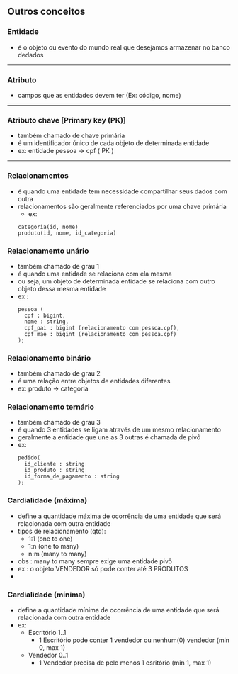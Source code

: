 ## Outros conceitos


### Entidade
- é o objeto ou evento do mundo real que desejamos armazenar no banco dedados
---
### Atributo
- campos que as entidades devem ter (Ex: código, nome)
---
### Atributo chave [Primary key (PK)]
- também chamado de chave primária
- é um identificador único de cada objeto de determinada entidade
- ex: entidade pessoa -> cpf ( PK )
---
### Relacionamentos
- é quando uma entidade tem necessidade compartilhar seus dados com outra
- relacionamentos são geralmente referenciados por uma chave primária
  - ex: 
  ```
  categoria(id, nome)
  produto(id, nome, id_categoria)
  ```
### Relacionamento unário
- também chamado de grau 1
- é quando uma entidade se relaciona com ela mesma
- ou seja, um objeto de determinada entidade se relaciona com outro objeto dessa mesma entidade
- ex :
    ```
    pessoa (
      cpf : bigint, 
      nome : string, 
      cpf_pai : bigint (relacionamento com pessoa.cpf), 
      cpf_mae : bigint (relacionamento com pessoa.cpf)
    );
    ```

### Relacionamento binário
- também chamado de grau 2
- é uma relação entre objetos de entidades diferentes
- ex: produto -> categoria

### Relacionamento ternário
-  também chamado de grau 3
- é quando 3 entidades se ligam através de um mesmo relacionamento
- geralmente a entidade que une as 3 outras é chamada de pivô
- ex:
    ```
    pedido(
      id_cliente : string
      id_produto : string
      id_forma_de_pagamento : string
    );
    ```
  
### Cardialidade (máxima)
- define a quantidade máxima de ocorrência de uma entidade que será relacionada com outra entidade
- tipos de relacionamento (qtd):
  - 1:1 (one to one)
  - 1:n (one to many)
  - n:m (many to many)
- obs : many to many sempre exige uma entidade pivô
- ex : o objeto VENDEDOR só pode conter até 3 PRODUTOS
- 
### Cardialidade (mínima)
- define a quantidade mínima de ocorrência de uma entidade que será relacionada com outra entidade
- ex:
  - Escritório 1..1
    - 1 Escritório pode conter 1 vendedor ou nenhum(0) vendedor (min 0, max 1)
  - Vendedor 0..1
    - 1 Vendedor precisa de pelo menos 1 esritório (min 1, max 1)